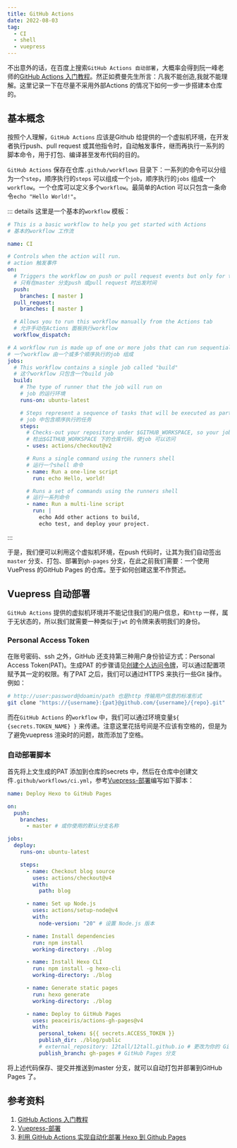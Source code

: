 ```yaml
---
title: GitHub Actions  
date: 2022-08-03 
tag:   
  - CI
  - shell
  - vuepress
---
```



不出意外的话，在百度上搜索`GitHub Actions 自动部署`，大概率会得到阮一峰老师的[GitHub Actions 入门教程](http://www.ruanyifeng.com/blog/2019/09/getting-started-with-github-actions.html)。然正如费曼先生所言：凡我不能创造,我就不能理解。这里记录一下在尽量不采用外部Actions 的情况下如何一步一步搭建本仓库的。  
<!-- more -->
## 基本概念  
按照个人理解，`GitHub Actions` 应该是Github 给提供的一个虚拟机环境，在开发者执行push、pull request 或其他指令时，自动触发事件，继而再执行一系列的脚本命令，用于打包、编译甚至发布代码的目的。  

`GitHub Actions` 保存在仓库`.github/workflows` 目录下：一系列的命令可以分组为一个`step`，顺序执行的`steps` 可以组成一个`job`，顺序执行的`jobs` 组成一个`workflow`。一个仓库可以定义多个`workflow`。最简单的Action 可以只包含一条命令`echo "Hello World!"`。  

::: details 这里是一个基本的`workflow` 模板：
```yaml
# This is a basic workflow to help you get started with Actions
# 基本的workflow 工作流

name: CI

# Controls when the action will run. 
# action 触发事件
on:
  # Triggers the workflow on push or pull request events but only for the master branch  
  # 只有在master 分支push 或pull request 时出发时间
  push:
    branches: [ master ]
  pull_request:
    branches: [ master ]

  # Allows you to run this workflow manually from the Actions tab
  # 允许手动在Actions 面板执行workflow
  workflow_dispatch:

# A workflow run is made up of one or more jobs that can run sequentially or in parallel
# 一个workflow 由一个或多个顺序执行的job 组成
jobs:
  # This workflow contains a single job called "build"
  # 这个workflow 只包含一个build job
  build:
    # The type of runner that the job will run on
    # job 的运行环境
    runs-on: ubuntu-latest

    # Steps represent a sequence of tasks that will be executed as part of the job
    # job 中包含顺序执行的任务
    steps:
      # Checks-out your repository under $GITHUB_WORKSPACE, so your job can access it
      # 检出$GITHUB_WORKSPACE 下的仓库代码，使job 可以访问
      - uses: actions/checkout@v2

      # Runs a single command using the runners shell
      # 运行一个shell 命令
      - name: Run a one-line script
        run: echo Hello, world!

      # Runs a set of commands using the runners shell
      # 运行一系列命令
      - name: Run a multi-line script
        run: |
          echo Add other actions to build,
          echo test, and deploy your project.

```
:::

于是，我们便可以利用这个虚拟机环境，在push 代码时，让其为我们自动签出`master` 分支、打包、部署到`gh-pages` 分支，在此之前我们需要：一个使用VuePress 的GitHub Pages 的仓库。至于如何创建这里不作赘述。    

## Vuepress 自动部署  
`GitHub Actions` 提供的虚拟机环境并不能记住我们的用户信息，和`http` 一样，属于无状态的，所以我们就需要一种类似于`jwt` 的令牌来表明我们的身份。
### Personal Access Token
在账号密码、ssh 之外，GitHub 还支持第三种用户身份验证方式：Personal Access Token(PAT)。生成PAT 的步骤请见[创建个人访问令牌](https://docs.github.com/cn/free-pro-team@latest/github/authenticating-to-github/creating-a-personal-access-token)，可以通过配置项赋予其一定的权限。有了PAT 之后，我们可以通过HTTPS 来执行一些Git 操作。例如：  
```bash
# http://user:password@doamin/path 也是http 传输用户信息的标准形式
git clone "https://{username}:{pat}@github.com/{username}/{repo}.git"
```
而在`GitHub Actions` 的`workflow` 中，我们可以通过环境变量`${ {secrets.TOKEN_NAME} }` 来传递。注意这里花括号间是不应该有空格的，但是为了避免vuepress 渲染时的问题，故而添加了空格。

### 自动部署脚本  
首先将上文生成的PAT 添加到仓库的secrets 中，然后在仓库中创建文件`.github/workflows/ci.yml`，参考[Vuepress-部署](https://www.vuepress.cn/guide/deploy.html#github-pages)编写如下脚本：  

```yaml
name: Deploy Hexo to GitHub Pages

on:
  push:
    branches:
      - master # 或你使用的默认分支名称

jobs:
  deploy:
    runs-on: ubuntu-latest

    steps:
      - name: Checkout blog source
        uses: actions/checkout@v4
        with:
          path: blog

      - name: Set up Node.js
        uses: actions/setup-node@v4
        with:
          node-version: "20" # 设置 Node.js 版本

      - name: Install dependencies
        run: npm install
        working-directory: ./blog

      - name: Install Hexo CLI
        run: npm install -g hexo-cli
        working-directory: ./blog

      - name: Generate static pages
        run: hexo generate
        working-directory: ./blog

      - name: Deploy to GitHub Pages
        uses: peaceiris/actions-gh-pages@v4
        with:
          personal_token: ${{ secrets.ACCESS_TOKEN }}
          publish_dir: ./blog/public
          # external_repository: 12tall/12tall.github.io # 更改为你的 GitHub Pages 仓库, username 是你的用户名
          publish_branch: gh-pages # GitHub Pages 分支
```

将上述代码保存、提交并推送到master 分支，就可以自动打包并部署到GitHub Pages 了。

## 参考资料  
1. [GitHub Actions 入门教程](http://www.ruanyifeng.com/blog/2019/09/getting-started-with-github-actions.html)
2. [Vuepress-部署](https://www.vuepress.cn/guide/deploy.html#github-pages)  
3. [利用 GitHub Actions 实现自动化部署 Hexo 到 Github Pages](https://hackergavin.com/2024/01/11/hexo-automate-deploy/)